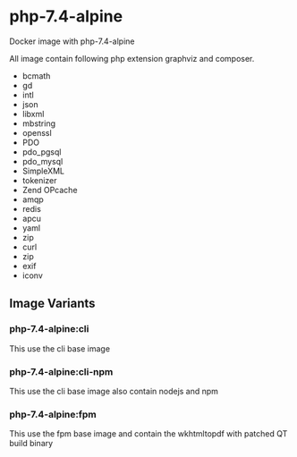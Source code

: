# php-7.4-alpine
Docker image with php-7.4-alpine

All image contain following php extension graphviz and composer.

- bcmath
- gd
- intl
- json
- libxml
- mbstring
- openssl
- PDO
- pdo_pgsql
- pdo_mysql
- SimpleXML
- tokenizer
- Zend OPcache
- amqp
- redis
- apcu
- yaml
- zip
- curl
- zip 
- exif
- iconv

## Image Variants
### php-7.4-alpine:cli
This use the cli base image 

### php-7.4-alpine:cli-npm
This use the cli base image also contain nodejs and npm

### php-7.4-alpine:fpm
This use the fpm base image and contain the wkhtmltopdf with patched QT build binary
